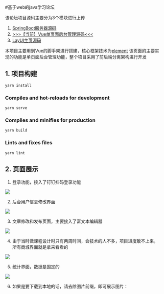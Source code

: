 #基于web的java学习论坛

该论坛项目源码主要分为3个模块进行上传

1. [SpringBoot服务器源码](https://github.com/liuxingzhumeng/share_happy)
2. [>>>【当前】Vue单页面后台管理源码<<<](https://github.com/liuxingzhumeng/vue_share_happy)
3. [LayUI主页源码](https://github.com/liuxingzhumeng/qiantai_share_happy)

本项目主要用到Vue的脚手架进行搭建，核心框架技术为[element](https://element.eleme.cn/#/zh-CN) 该页面的主要实现的功能是单页面后台管理功能，整个项目采用了前后端分离架构进行开发

## 1. 项目构建

```
yarn install
```

### Compiles and hot-reloads for development
```
yarn serve
```

### Compiles and minifies for production
```
yarn build
```

### Lints and fixes files
```
yarn lint
```



## 2. 页面展示

1. 登录功能，接入了钉钉扫码登录功能

![](1.png)

2. 后台用户信息修改界面

![](2.png)

3. 文章修改和发布页面，主要接入了富文本编辑器

![](3.png)

4.  由于当时做课程设计时只有两周时间，会技术的人不多，项目进度敢不上来，所有商城界面就是拿来看看的

![](4.png)

5. 统计界面，数据是固定的

![](5.png)

6. 如果是要下载到本地的话，请去除图片前缀，即可展示图片：
